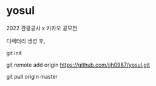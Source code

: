 # yosul
2022 관광공사 x 카카오 공모전 

디렉터리 생성 후,

git init

git remote add origin https://github.com/jjh0987/yosul.git

git pull origin master